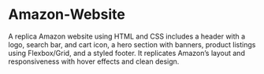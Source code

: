 # Amazon-Website
A replica Amazon website using HTML and CSS includes a header with a logo, search bar, and cart icon, a hero section with banners, product listings using Flexbox/Grid, and a styled footer. It replicates Amazon’s layout and responsiveness with hover effects and clean design.
